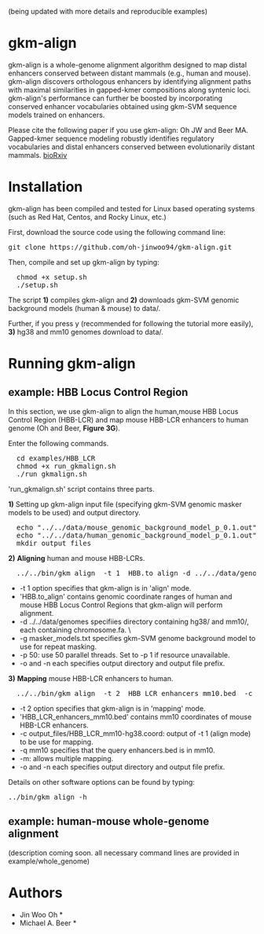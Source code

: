 (being updated with more details and reproducible examples)
# gkm-align
gkm-align is a whole-genome alignment algorithm designed to map distal enhancers conserved between distant mammals (e.g., human and mouse). gkm-align discovers orthologous enhancers by identifying alignment paths with maximal similarities in gapped-kmer compositions along syntenic loci. gkm-align's performance can further be boosted by incorporating conserved enhancer vocabularies obtained using gkm-SVM sequence models trained on enhancers. 

Please cite the following paper if you use gkm-align:
Oh JW and Beer MA. Gapped-kmer sequence modeling robustly identifies regulatory vocabularies and distal enhancers conserved between evolutionarily distant mammals. 
[bioRxiv](https://www.biorxiv.org/content/10.1101/2023.10.06.561128v1)

# Installation
gkm-align has been compiled and tested for Linux based operating systems (such as Red Hat, Centos, and Rocky Linux, etc.)

First, download the source code using the following command line:
<pre>
git clone https://github.com/oh-jinwoo94/gkm-align.git
</pre>

Then, compile and set up gkm-align by typing:
<pre>
  chmod +x setup.sh
  ./setup.sh
</pre>
The script **1)** compiles gkm-align and **2)** downloads gkm-SVM genomic background models (human & mouse) to data/.

Further, if you press y (recommended for following the tutorial more easily), **3)** hg38 and mm10 genomes download to data/.

# Running gkm-align

## example: HBB Locus Control Region
In this section, we use gkm-align to align the human,mouse HBB Locus Control Region (HBB-LCR) and map mouse HBB-LCR enhancers to human genome (Oh and Beer, **Figure 3G**). 

Enter the following commands.
<pre>
  cd examples/HBB_LCR
  chmod +x run_gkmalign.sh
  ./run_gkmalign.sh
</pre>


'run_gkmalign.sh' script contains three parts.

**1)** Setting up gkm-align input file (specifying gkm-SVM genomic masker models to be used) and output directory. 
<pre>
  echo "../../data/mouse_genomic_background_model_p_0.1.out" > masker_models.txt
  echo "../../data/human_genomic_background_model_p_0.1.out" >> masker_models.txt
  mkdir output_files
</pre>

**2)** **Aligning** human and mouse HBB-LCRs. 
<pre>
  ../../bin/gkm_align  -t 1  HBB.to_align -d ../../data/genomes/ -g masker_models.txt   -p 50 -o output_files -n HBB_LCR_mm10-hg38
</pre>
  * -t 1 option specifies that gkm-align is in 'align' mode.
  * 'HBB.to_align' contains genomic coordinate ranges of human and mouse HBB Locus Control Regions that gkm-align will perform alignment. 
  * -d ../../data/genomes specifiies directory containing hg38/ and mm10/, each containing chromosome.fa. \
  * -g masker_models.txt specifies gkm-SVM genome background model to use for repeat masking.
  * -p 50: use 50 parallel threads. Set to -p 1 if resource unavailable.
  * -o and -n each specifies output directory and output file prefix. 
  
**3)** **Mapping** mouse HBB-LCR enhancers to human. 
<pre>
  ../../bin/gkm_align  -t 2  HBB_LCR_enhancers_mm10.bed  -c output_files/HBB_LCR_mm10-hg38.coord -q mm10 -m -o output_files -n HBB_LCR_enhancers_mm10_mapped_to_hg3
</pre>
  * -t 2 option specifies that gkm-align is in 'mapping' mode.  
  * 'HBB_LCR_enhancers_mm10.bed' contains mm10 coordinates of mouse HBB-LCR enhancers.
  * -c output_files/HBB_LCR_mm10-hg38.coord: output of -t 1 (align mode) to be use for mapping.
  * -q mm10 specifies that the query enhancers.bed is in mm10.
  * -m: allows multiple mapping.
  * -o and -n each specifies output directory and output file prefix. 

Details on other software options can be found by typing:
<pre>
../bin/gkm_align -h
</pre>

## example: human-mouse whole-genome alignment

(description coming soon. all necessary command lines are provided in example/whole_genome)

# Authors
- Jin Woo Oh *
- Michael A. Beer *
